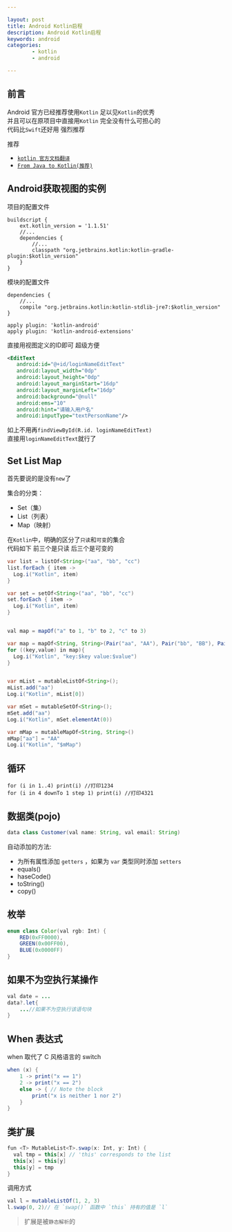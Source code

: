 ```yaml
---

layout: post
title: Android Kotlin启程
description: Android Kotlin启程
keywords: android
categories: 
        - kotlin
        - android

---
```



## 前言

  Android 官方已经推荐使用`Kotlin`   足以见`Kotlin`的优秀   
  并且可以在原项目中直接用`Kotlin` 完全没有什么可担心的  
  代码比`Swift`还好用 强烈推荐

推荐

+ [`kotlin 官方文档翻译`](https://github.com/huanglizhuo/kotlin-in-chinese)
+ [`From Java to Kotlin(推荐)`](https://link.zhihu.com/?target=https%3A//fabiomsr.github.io/from-java-to-kotlin/)

## Android获取视图的实例

项目的配置文件

```
buildscript {
    ext.kotlin_version = '1.1.51'
    //...
    dependencies {
        //...
        classpath "org.jetbrains.kotlin:kotlin-gradle-plugin:$kotlin_version"
    }
}
```

模块的配置文件

```
dependencies {
    //...
    compile "org.jetbrains.kotlin:kotlin-stdlib-jre7:$kotlin_version"
}

apply plugin: 'kotlin-android'
apply plugin: 'kotlin-android-extensions'
```

直接用视图定义的ID即可  超级方便

 ```xml
<EditText
    android:id="@+id/loginNameEditText"
    android:layout_width="0dp"
    android:layout_height="0dp"
    android:layout_marginStart="16dp"
    android:layout_marginLeft="16dp"
    android:background="@null"
    android:ems="10"
    android:hint="请输入用户名"
    android:inputType="textPersonName"/>
 ```

 如上不用再`findViewById(R.id. loginNameEditText)`  
 直接用`loginNameEditText`就行了

## Set List Map

首先要说的是没有`new`了  

集合的分类：

+ Set（集）
+ List（列表）
+ Map（映射）


在`Kotlin`中，明确的区分了`只读`和`可变`的集合  
代码如下 前三个是只读 后三个是可变的

```java
var list = listOf<String>("aa", "bb", "cc")
list.forEach { item ->
  Log.i("Kotlin", item)
}

var set = setOf<String>("aa", "bb", "cc")
set.forEach { item ->
  Log.i("Kotlin", item)
}


val map = mapOf("a" to 1, "b" to 2, "c" to 3)

var map = mapOf<String, String>(Pair("aa", "AA"), Pair("bb", "BB"), Pair("cc", "CC"));
for ((key,value) in map){
  Log.i("Kotlin", "key:$key value:$value")
}


var mList = mutableListOf<String>();
mList.add("aa")
Log.i("Kotlin", mList[0])

var mSet = mutableSetOf<String>();
mSet.add("aa")
Log.i("Kotlin", mSet.elementAt(0))

var mMap = mutableMapOf<String, String>()
mMap["aa"] = "AA"
Log.i("Kotlin", "$mMap")
```


## 循环

```
for (i in 1..4) print(i) //打印1234
for (i in 4 downTo 1 step 1) print(i) //打印4321
```

## 数据类(pojo)

```java
data class Customer(val name: String, val email: String)
```
自动添加的方法:

+ 为所有属性添加 `getters` ，如果为 `var` 类型同时添加 `setters` 
+ equals()   
+ haseCode()  
+ toString()   
+ copy()   


## 枚举

```java
enum class Color(val rgb: Int) {
    RED(0xFF0000),
    GREEN(0x00FF00),
    BLUE(0x0000FF)
}
```

## 如果不为空执行某操作

```java
val date = ...
data?.let{
    ...//如果不为空执行该语句块
}
```


## When 表达式

when 取代了 C 风格语言的 switch 

```java
when (x) {
    1 -> print("x == 1")
    2 -> print("x == 2")
    else -> { // Note the block
        print("x is neither 1 nor 2")
    }
}
```


## 类扩展

```java
fun <T> MutableList<T>.swap(x: Int, y: Int) {
  val tmp = this[x] // 'this' corresponds to the list
  this[x] = this[y]
  this[y] = tmp
}
```

调用方式

```java
val l = mutableListOf(1, 2, 3)
l.swap(0, 2)// 在 `swap()` 函数中 `this` 持有的值是 `l`
```

> 扩展是被`静态解析`的
